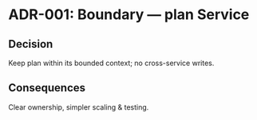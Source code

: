 # ADR-001: Boundary — plan Service
## Decision
Keep plan within its bounded context; no cross-service writes.
## Consequences
Clear ownership, simpler scaling & testing.
